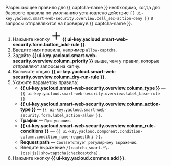 Разрешающее правило для {{ captcha-name }} необходимо, когда для базового правила по умолчанию установлено действие `{{ ui-key.yacloud.smart-web-security.overview.cell_sec-action-deny }}` и запросы отправляются на проверку в {{ captcha-name }}.

   1. Нажмите кнопку ![image](../../_assets/console-icons/plus.svg) **{{ ui-key.yacloud.smart-web-security.form.button_add-rule }}**.
   1. Введите имя правила, например `allow-captcha`.
   1. Задайте **{{ ui-key.yacloud.smart-web-security.overview.column_priority }}** выше, чем у правил, которые отправляют запросы на капчу.
   1. Включите опцию **{{ ui-key.yacloud.smart-web-security.overview.column_dry-run-rule }}**.
   1. Укажите параметры правила:
        * **{{ ui-key.yacloud.smart-web-security.overview.column_type }}** — `{{ ui-key.yacloud.smart-web-security.overview.label_base-rule }}`.
        * **{{ ui-key.yacloud.smart-web-security.overview.column_action-type }}** — `{{ ui-key.yacloud.smart-web-security.form.label_action-allow }}`.
        * **Трафик** — `При условии`.
        * **{{ ui-key.yacloud.smart-web-security.overview.column_rule-conditions }}** — `{{ ui-key.yacloud.component.condition-column.condition_name-requestUri }}`.
        * **Request path** — `Соответствует регулярному выражению`.
        * Введите выражение `/(captcha_smart.*\.(css|js)|showcaptcha|checkcaptcha)`.
   1. Нажмите кнопку **{{ ui-key.yacloud.common.add }}**.
